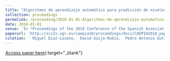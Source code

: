 ```yaml
---
title: "Algoritmos de aprendizaje automático para predicción de niveles de niebla usando ventanas estáticas y dinámicas"
collection: proceedings
permalink: /proceeding/2018-01-01-Algoritmos-de-aprendizaje-automatico-para-prediccion-de-niveles-de-niebla-usando-ventanas-estaticas-y-dinamicas
date: 2018-01-01
venue: 'In *Proceedings of the 2018 Conference of the Spanish Association for Artificial Intelligence (CAEPIA2018)*'
paperurl: 'http://sci2s.ugr.es/caepia18/proceedings/docs/CAEPIA2018_paper_122.pdf'
citation: ' Miguel Diaz-Lozano,  David Guijo-Rubio,  Pedro Antonio Gutiérrez,  Carlos Casanova-Mateo,  Sancho Salcedo-Sanz,  César Hervás-Martínez, &quot;Algoritmos de aprendizaje automático para predicción de niveles de niebla usando ventanas estáticas y dinámicas.&quot; In *Proceedings of the 2018 Conference of the Spanish Association for Artificial Intelligence (CAEPIA2018)*, 2018, Granada (Spain), pp.833-838.'
---
```

[Access paper here](http://sci2s.ugr.es/caepia18/proceedings/docs/CAEPIA2018_paper_122.pdf){:target="_blank"}
